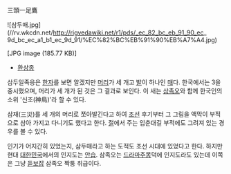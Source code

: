 三頭一足鷹  

![삼두매.jpg](//rv.wkcdn.net/http://rigvedawiki.net/r1/pds/_ec_82_bc_eb_91_90_ec_
9d_bc_ec_a1_b1_ec_9d_91/%EC%82%BC%EB%91%90%EB%A7%A4.jpg)

[JPG image (185.77 KB)]

  

  * [환상종](%ED%99%98%EC%83%81%EC%A2%85.md)  

삼두일족응은 [한자](%ED%95%9C%EC%9E%90.md)를 보면 알겠지만 [머리](%EB%A8%B8%EB%A6%AC.md)가
세 개고 [발](%EB%B0%9C.md)이 하나인 [매](%EB%A7%A4.md)다. 한국에서는 3을 중시했으며, 머리가 세 개가
된 것은 그 결과로 보인다. 이 새는 [삼족오](%EC%82%BC%EC%A1%B1%EC%98%A4.md)와 함께 한국인의 소위
'신조(神鳥)'라 할 수 있다.

삼재(三災)를 세 개의 머리로 쪼아발긴다고 하여 [조선](%EC%A1%B0%EC%84%A0.md) 후기부터 그 그림을 액막이 부적으로
삼아 가지고 다니기도 했다고 한다. [절](%EC%A0%88.md)에서 주는 입춘대길 부적에도 그려져 있는 경우를 볼 수 있다.

인기가 어지간히 있었는지, 삼두매라고 하는 도적도 조선 시대에 있었다고 한다. 하지만 현대
[대한민국](%EB%8C%80%ED%95%9C%EB%AF%BC%EA%B5%AD.md)에서의 인지도는
[안습](%EC%95%88%EC%8A%B5.md). 삼족오는 [드라마주몽](%EC%A3%BC%EB%AA%BD%28%EB%93%9C%EB%9D%BC%EB%A7%88%29.md)덕에 인지도라도 있는데 이쪽은
그냥 [듣보잡](%EB%93%A3%EB%B3%B4%EC%9E%A1.md) 삼족오 짝퉁 취급이다.

